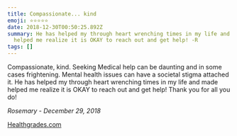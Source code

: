 ```yaml
---
title: Compassionate... kind
emoji: ⭐⭐⭐⭐⭐
date: 2018-12-30T00:50:25.892Z
summary: He has helped my through heart wrenching times in my life and made
  helped me realize it is OKAY to reach out and get help! -R
tags: []
---
```

Compassionate, kind. Seeking Medical help can be daunting and in some cases frightening. Mental health issues can have a societal stigma attached it. He has helped my through heart wrenching times in my life and made helped me realize it is OKAY to reach out and get help! Thank you for all you do!

*Rosemary - December 29, 2018*

[Healthgrades.com](https://www.healthgrades.com/physician/dr-anthony-duk-23s7g)